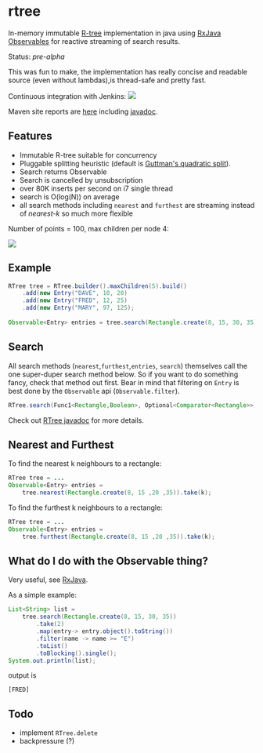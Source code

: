 rtree
=========

In-memory immutable [R-tree](http://en.wikipedia.org/wiki/R-tree) implementation in java using [RxJava Observables](https://github.com/ReactiveX/RxJava) for reactive streaming of search results. 

Status: *pre-alpha*

This was fun to make, the implementation has really concise and readable source (even without lambdas),is thread-safe and pretty fast.

Continuous integration with Jenkins: <a href="https://xuml-tools.ci.cloudbees.com/"><img src="https://xuml-tools.ci.cloudbees.com/job/rtree/badge/icon"/></a>

Maven site reports are [here](http://davidmoten.github.io/rtree/index.html) including [javadoc](http://davidmoten.github.io/rtree/apidocs/index.html).

Features
------------
* Immutable R-tree suitable for concurrency
* Pluggable splitting heuristic (default is [Guttman's quadratic split](http://www-db.deis.unibo.it/courses/SI-LS/papers/Gut84.pdf)).
* Search returns Observable 
* Search is cancelled by unsubscription
* over 80K inserts per second on i7 single thread
* search is O(log(N)) on average
* all search methods including ```nearest``` and ```furthest``` are streaming instead of *nearest-k* so much more flexible

Number of points = 100, max children per node 4:

<img src="https://raw.githubusercontent.com/davidmoten/rtree/master/src/docs/rtree.png"/>

Example
--------------
```java
RTree tree = RTree.builder().maxChildren(5).build()
    .add(new Entry("DAVE", 10, 20)
    .add(new Entry("FRED", 12, 25)
    .add(new Entry("MARY", 97, 125);
 
Observable<Entry> entries = tree.search(Rectangle.create(8, 15, 30, 35));
```
 
Search
------------
All search methods (```nearest```,```furthest```,```entries```, ```search```) themselves call the one super-duper search method below. So
if you want to do something fancy, check that method out first. Bear in mind that filtering on ```Entry``` is best done by the 
```Observable``` api (```Observable.filter```).

```java
RTree.search(Func1<Rectangle,Boolean>, Optional<Comparator<Rectangle>>)
```

Check out [RTree javadoc](http://davidmoten.github.io/rtree/apidocs/com/github/davidmoten/rtree/RTree.html) for more details.

Nearest and Furthest
----------------------
To find the nearest k neighbours to a rectangle:

```java
RTree tree = ...
Observable<Entry> entries = 
    tree.nearest(Rectangle.create(8, 15 ,20 ,35)).take(k);
```
    
To find the furthest k neighbours to a rectangle:

```java
RTree tree = ...
Observable<Entry> entries = 
    tree.furthest(Rectangle.create(8, 15 ,20 ,35)).take(k);
```
 
What do I do with the Observable thing?
----------------------------------------
Very useful, see [RxJava](http://github.com/ReactiveX/RxJava).

As a simple example:

```java
List<String> list = 
    tree.search(Rectangle.create(8, 15, 30, 35))
        .take(2)
        .map(entry-> entry.object().toString())
        .filter(name -> name >= "E")
        .toList()
        .toBlocking().single();
System.out.println(list);
```
output is 
```
[FRED]
 ```

Todo
---------- 
* implement ```RTree.delete```
* backpressure (?)
 



